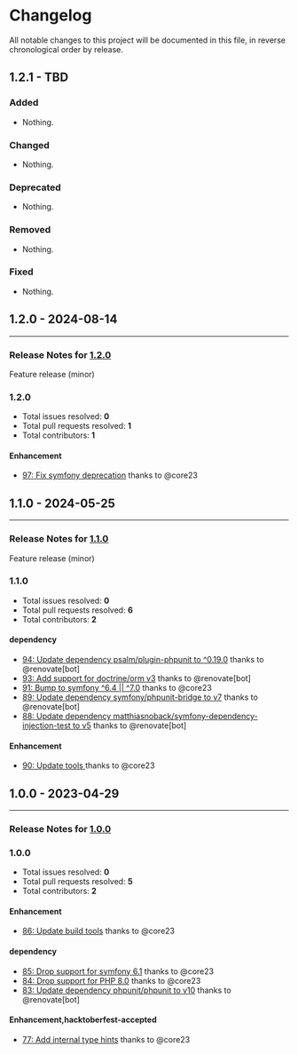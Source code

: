 # Changelog

All notable changes to this project will be documented in this file, in reverse chronological order by release.

## 1.2.1 - TBD

### Added

- Nothing.

### Changed

- Nothing.

### Deprecated

- Nothing.

### Removed

- Nothing.

### Fixed

- Nothing.

## 1.2.0 - 2024-08-14


-----

### Release Notes for [1.2.0](https://github.com/nucleos/SonataCKEditorBundle/milestone/6)

Feature release (minor)

### 1.2.0

- Total issues resolved: **0**
- Total pull requests resolved: **1**
- Total contributors: **1**

#### Enhancement

 - [97: Fix symfony deprecation](https://github.com/nucleos/SonataCKEditorBundle/pull/97) thanks to @core23

## 1.1.0 - 2024-05-25


-----

### Release Notes for [1.1.0](https://github.com/nucleos/SonataCKEditorBundle/milestone/3)

Feature release (minor)

### 1.1.0

- Total issues resolved: **0**
- Total pull requests resolved: **6**
- Total contributors: **2**

#### dependency

 - [94: Update dependency psalm/plugin-phpunit to ^0.19.0](https://github.com/nucleos/SonataCKEditorBundle/pull/94) thanks to @renovate[bot]
 - [93: Add support for doctrine/orm v3](https://github.com/nucleos/SonataCKEditorBundle/pull/93) thanks to @renovate[bot]
 - [91: Bump to symfony ^6.4 || ^7.0](https://github.com/nucleos/SonataCKEditorBundle/pull/91) thanks to @core23
 - [89: Update dependency symfony/phpunit-bridge to v7](https://github.com/nucleos/SonataCKEditorBundle/pull/89) thanks to @renovate[bot]
 - [88: Update dependency matthiasnoback/symfony-dependency-injection-test to v5](https://github.com/nucleos/SonataCKEditorBundle/pull/88) thanks to @renovate[bot]

#### Enhancement

 - [90: Update tools ](https://github.com/nucleos/SonataCKEditorBundle/pull/90) thanks to @core23

## 1.0.0 - 2023-04-29


-----

### Release Notes for [1.0.0](https://github.com/nucleos/SonataCKEditorBundle/milestone/1)



### 1.0.0

- Total issues resolved: **0**
- Total pull requests resolved: **5**
- Total contributors: **2**

#### Enhancement

 - [86: Update build tools](https://github.com/nucleos/SonataCKEditorBundle/pull/86) thanks to @core23

#### dependency

 - [85: Drop support for symfony 6.1](https://github.com/nucleos/SonataCKEditorBundle/pull/85) thanks to @core23
 - [84: Drop support for PHP 8.0](https://github.com/nucleos/SonataCKEditorBundle/pull/84) thanks to @core23
 - [83: Update dependency phpunit/phpunit to v10](https://github.com/nucleos/SonataCKEditorBundle/pull/83) thanks to @renovate[bot]

#### Enhancement,hacktoberfest-accepted

 - [77: Add internal type hints](https://github.com/nucleos/SonataCKEditorBundle/pull/77) thanks to @core23

